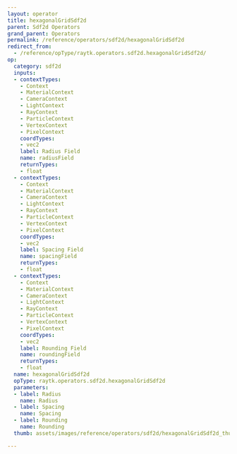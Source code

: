 ```yaml
---
layout: operator
title: hexagonalGridSdf2d
parent: Sdf2d Operators
grand_parent: Operators
permalink: /reference/operators/sdf2d/hexagonalGridSdf2d
redirect_from:
  - /reference/opType/raytk.operators.sdf2d.hexagonalGridSdf2d/
op:
  category: sdf2d
  inputs:
  - contextTypes:
    - Context
    - MaterialContext
    - CameraContext
    - LightContext
    - RayContext
    - ParticleContext
    - VertexContext
    - PixelContext
    coordTypes:
    - vec2
    label: Radius Field
    name: radiusField
    returnTypes:
    - float
  - contextTypes:
    - Context
    - MaterialContext
    - CameraContext
    - LightContext
    - RayContext
    - ParticleContext
    - VertexContext
    - PixelContext
    coordTypes:
    - vec2
    label: Spacing Field
    name: spacingField
    returnTypes:
    - float
  - contextTypes:
    - Context
    - MaterialContext
    - CameraContext
    - LightContext
    - RayContext
    - ParticleContext
    - VertexContext
    - PixelContext
    coordTypes:
    - vec2
    label: Rounding Field
    name: roundingField
    returnTypes:
    - float
  name: hexagonalGridSdf2d
  opType: raytk.operators.sdf2d.hexagonalGridSdf2d
  parameters:
  - label: Radius
    name: Radius
  - label: Spacing
    name: Spacing
  - label: Rounding
    name: Rounding
  thumb: assets/images/reference/operators/sdf2d/hexagonalGridSdf2d_thumb.png

---
```

